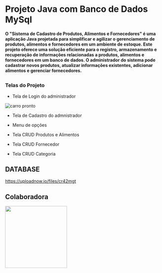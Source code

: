 # Projeto Java com Banco de Dados MySql

<h4>O <strong>"Sistema de Cadastro de Produtos, Alimentos e Fornecedores"</strong> é uma aplicação Java projetada para simplificar e agilizar o gerenciamento de produtos, alimentos e fornecedores em um ambiente de estoque. Este projeto oferece uma solução eficiente para o registro, armazenamento e recuperação de informações relacionadas a produtos, alimentos e fornecedores em um banco de dados. O administrador do sistema pode cadastrar novos produtos, atualizar informações existentes, adicionar alimentos e gerenciar fornecedores.</h4>

##
### Telas do Projeto

- Tela de Login do administrador
<img src=https://i.ibb.co/ysr01K0/Tela-de-Login.png alt="carro pronto">

- Tela de Cadastro do admnistrador
  <br>

- Menu de opções
  <br>

- Tela CRUD Produtos e Alimentos
  <br>

- Tela CRUD Fornecedor
  <br>

- Tela CRUD Categoria
  <br>
##

## DATABASE
https://uploadnow.io/files/cr42mgt

## Colaboradora
<a href="https://github.com/tat1546"><img src="https://avatars.githubusercontent.com/u/126589385?v" width="200px;" alt=""/>
